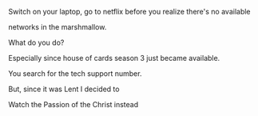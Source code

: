 Switch on your laptop, go to netflix before you realize there's no available

networks in the marshmallow.

What do you do?

Especially since house of cards season 3 just became available. 

You search for the tech support number.

But, since it was Lent I decided to

Watch the Passion of the Christ instead
